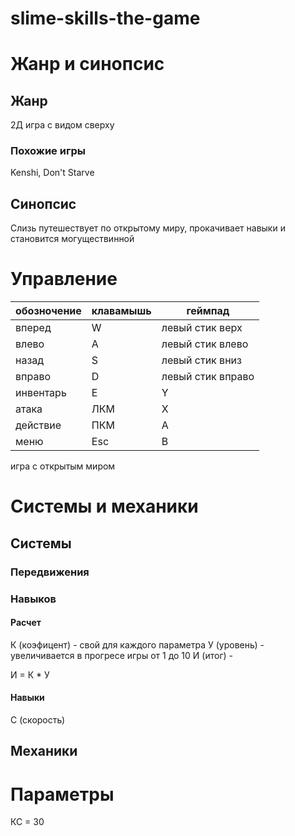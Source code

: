 # slime-skills-the-game

# Жанр и синопсис
## Жанр

2Д игра с видом сверху

### Похожие игры

Kenshi, Don't Starve

## Синопсис

Слизь путешествует по открытому миру, прокачивает навыки и становится могуществинной

# Управление

| обозночение | клавамышь | геймпад |
| --- | --- | --- |
| вперед | W | левый стик верх |
| влево | A | левый стик влево |
| назад | S | левый стик вниз |
| вправо | D | левый стик вправо |
| инвентарь | E | Y |
| атака | ЛКМ | X |
| действие | ПКМ | A |
| меню | Esc | B |

игра с открытым миром

# Системы и механики

## Системы

### Передвижения

### Навыков
#### Расчет
К (коэфицент) - свой для каждого параметра
У (уровень) - увеличивается в прогресе игры от 1 до 10
И (итог) - 

И = К * У

#### Навыки

С (скорость)

## Механики

# Параметры

КС = 30

